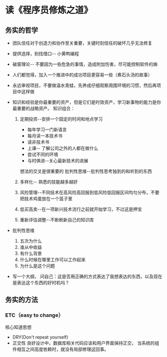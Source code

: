 # 读《程序员修炼之道》

## 务实的哲学
- 团队信任对于创造力和协作至关重要，关键时刻信任的破坏几乎无法修复
- 提供选择，别找借口-- 小黄鸭编程
- 破窗理论-- 不要因为一些危急的事情，造成附加伤害，尽可能控制软件的熵
- 人们都觉得，加入一个推进中的成功项目更容易一些（煮石头汤的故事）
- 永远审视项目，不要做温水青蛙，先养成仔细观察周围环境的习惯，然后再项目中这样做
- 知识和经验是你最重要的资产，但是它们是时效资产，学习新事物的能力是你最重要的战略资产。 知识组合：

    1. 定期投资--安排一个固定的时间和地点学习

        - 每年学习一门新语言
        - 每月读一本技术书
        - 读非技术书
        - 上课-- 了解公司之外的人都在做什么
        - 尝试不同的环境
        - 与时俱进--关心最新技术的进展
        
        想法的交叉是很重要的 批判性思维--批判性思考独到的和听到的东西

    2. 多样化-- 熟悉的技能越多越好
    3. 风险管理--不同技术在高风险高回报到低风险低回报区间均匀分布，不要把技术鸡蛋放在一个篮子里
    4. 低买高卖--在一项新兴技术流行之前就开始学习，不过这是押宝
    5. 重新评估调整--不断刷新自己的知识库
- 批判性思维
    
    1. 五次为什么
    2. 谁从中收益
    3. 有什么背景
    4. 什么时候在哪里工作可以工作起来
    5. 为什么是这个问题
- 写一个大纲， 问自己：这是否用正确的方式表达了我想表达的东西，以及现在是表达这个东西的好时机吗？

## 务实的方法
### ETC（easy to change）
核心知道思想
- DRY(Don't repeat yourself)
- 正交性 良好设计中，数据库相关代码应该和用户界面保持正交， 当系统的组件相互之间高度依赖时，就没有局部修理这回事。
